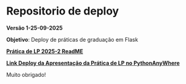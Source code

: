 # Repositorio de deploy
**Versão 1-25-09-2025**

**Objetivo**: Deploy de práticas de graduação em Flask 

[**Prática de LP 2025-2 ReadME**](https://github.com/kasshinokun/praticagraduacao/blob/main/apresentacao_flask.md)

[**Link Deploy da Apresentação da Prática de LP no PythonAnyWhere**](https://praticagraduacao.pythonanywhere.com/python)

Muito obrigado!
